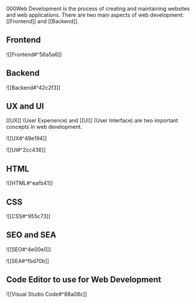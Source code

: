 
000Web Development is the process of creating and maintaining websites and web applications. There are two main aspects of web development: [[Frontend]] and [[Backend]].

## Frontend

![[Frontend#^56a5a6]]

## Backend

![[Backend#^42c2f3]]


## UX and UI

[[UX]] (User Experience) and [[UI]] (User Interface) are two important concepts in web development.

![[UX#^49e194]]

![[UI#^2cc436]]

## HTML

![[HTML#^eafb41]]


## CSS

![[CSS#^955c73]]

## SEO and SEA

![[SEO#^4e00e0]]

![[SEA#^fbd70b]]

## Code Editor to use for Web Development

![[Visual Studio Code#^88a08c]]

